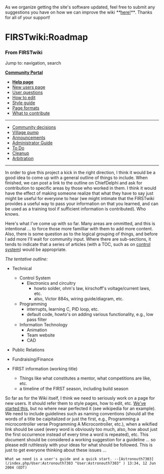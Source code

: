 As we organize getting the site's software updated, feel free to submit any
suggestions you have on how we can improve the wiki
_**_[here!](/index.php/User:Hallry/Suggestions "User:Hallry/Suggestions"
)_**_. Thanks for all of your support!

# FIRSTwiki:Roadmap

### From FIRSTwiki

Jump to: navigation, search

**[Community Portal](/index.php/FIRSTwiki:Community_portal "FIRSTwiki:Community portal" )**

  * **[Help page](/index.php/FIRSTwiki:Help "FIRSTwiki:Help" )**
  * [New users page](/index.php/FIRSTwiki:New_users_page "FIRSTwiki:New users page" )
  * [User questions](/index.php/FIRSTwiki:User_questions "FIRSTwiki:User questions" )
  * [How to edit](/index.php/FIRSTwiki:How_does_one_edit_a_page "FIRSTwiki:How does one edit a page" )
  * [Style guide](/index.php/FIRSTwiki:Style_guide "FIRSTwiki:Style guide" )
  * [Page formats](/index.php/FIRSTwiki:Page_formats "FIRSTwiki:Page formats" )
  * [What to contribute](/index.php/FIRSTwiki:What_to_contribute "FIRSTwiki:What to contribute" )

* * *

  * [Community decisions](/index.php/FIRSTwiki:Community_decisions "FIRSTwiki:Community decisions" )
  * [Village pump](/index.php/FIRSTwiki:Village_pump "FIRSTwiki:Village pump" )
  * [Announcements](/index.php/FIRSTwiki:Announcements "FIRSTwiki:Announcements" )
  * [Administrator Guide](/index.php/FIRSTwiki:Guide_for_administrators "FIRSTwiki:Guide for administrators" )
  * [To Do](/index.php/FIRSTwiki:To_Do "FIRSTwiki:To Do" )
  * [Cleanup](/index.php/FIRSTwiki:Cleanup "FIRSTwiki:Cleanup" )
  * [Arbitration](/index.php/FIRSTwiki:Arbitration "FIRSTwiki:Arbitration" )  
---  
  
In order to give this project a kick in the right direction, I think it would
be a good idea to come up with a general outline of things to include. When
finished, we can post a link to the outline on ChiefDelphi and ask for
contribution to specific areas by those who worked in them. I think it would
have the effect of making someone realize that what they have to say just
might be useful for everyone to hear (we might intimate that the FIRSTwiki
provides a useful way to pass your information on that you learned, and can be
used as a training tool if sufficient information is contributed). Who knows.

Here's what I've come up with so far. Many areas are ommitted, and this is
intentional ... to force those more familliar with them to add more content.
Also, there is some question as to the logical grouping of things, and before
I add more I'll wait for community input. Where there are sub-sections, it
tends to indicate that a series of articles (with a TOC, such as on [control
system](/index.php/Control_system "Control system" )) would be appropriate.

  
_The tentative outline:_

  * Technical 
    * Control System 
      * Electronics and circuitry 
        * howto solder, ohm's law, kirschoff's voltage/current laws, etc. 
        * also, Victor 884s, wiring guide/diagram, etc. 
    * Programming 
      * interrupts, learning C, PID loop, etc. 
      * default code, howto's on adding various functionality, e.g., low pass filter 
    * Information Technology 
      * Animation 
      * Team website 
      * CAD 
  * Public Relations 

  

  * Fundraising/Finance 

  

  * FIRST information (working title) 
    * Things like what constitutes a mentor, what competitions are like, etc. 
    * a timeline of the FIRST season, including build season 

  

So far as for the Wiki itself, I think we need to seriously work on a page for
new users. It should refer them to style pages, how to edit, etc. [We've
started this](/index.php/FIRSTwiki:Page_for_new_users "FIRSTwiki:Page for new
users" ), but no where near perfected it (see wikipedia for an example). We
need to include guidelines such as naming conventions (should all the words of
a title be caipitalized or just the first, e.g., Programming a microcontroller
verse Programming A Microcontroller, etc.), when a wikified link should be
used (every word is obviously too much, also, how about just the first
occurrence instead of every time a word is repeated), etc. This document
should be considered a working suggestion for a guideline ... so please edit
ruthlessly with your ideas for what should be followed. This is just to get
everyone thinking about these issues ...

    What we need is a user's guide and a quick start. --[Astronouth7303](/index.php/User:Astronouth7303 "User:Astronouth7303" ) 13:34, 12 Jun 2004 (EDT) 

